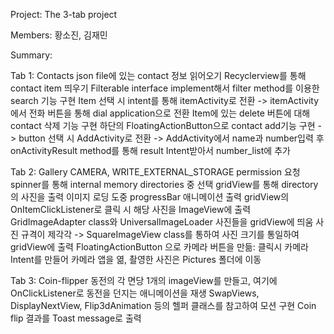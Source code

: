 Project: The 3-tab project

Members: 황소진, 김재민

Summary:

Tab 1: Contacts
json file에 있는 contact 정보 읽어오기
Recyclerview를 통해 contact item 띄우기
Filterable interface implement해서 filter method를 이용한 search 기능 구현
Item 선택 시 intent를 통해 itemActivity로 전환
-> itemActivity에서 전화 버튼을 통해 dial application으로 전환
Item에 있는 delete 버튼에 대해 contact 삭제 기능 구현
하단의 FloatingActionButton으로 contact add기능 구현
-> button 선택 시 AddActivity로 전환 
-> AddActivity에서 name과 number입력 후 onActivityResult method를 통해 result Intent받아서 number_list에 추가



Tab 2: Gallery
CAMERA, WRITE_EXTERNAL_STORAGE permission 요청
spinner를 통해 internal memory directories 중 선택
gridView를 통해 directory의 사진을 출력
이미지 로딩 도중 progressBar 애니메이션 출력
gridView의 OnItemClickListener로 클릭 시 해당 사진을 ImageView에 출력
GridImageAdapter class와 UniversalImageLoader 사진들을 gridView에 띄움
사진 규격이 제각각 -> SquareImageView class를 통하여 사진 크기를 통일하여 gridView에 출력
FloatingActionButton 으로 카메라 버튼을 만듦: 클릭시 카메라 Intent를 만들어 카메라 앱을 엶, 촬영한 사진은 Pictures 폴더에 이동


Tab 3: Coin-flipper
동전의 각 면당 1개의 imageView를 만들고, 여기에 OnClickListener로 동전을 던지는 애니메이션을 재생
SwapViews, DisplayNextView, Flip3dAnimation 등의 헬퍼 클래스를 참고하여 모션 구현
Coin flip 결과를 Toast message로 출력
